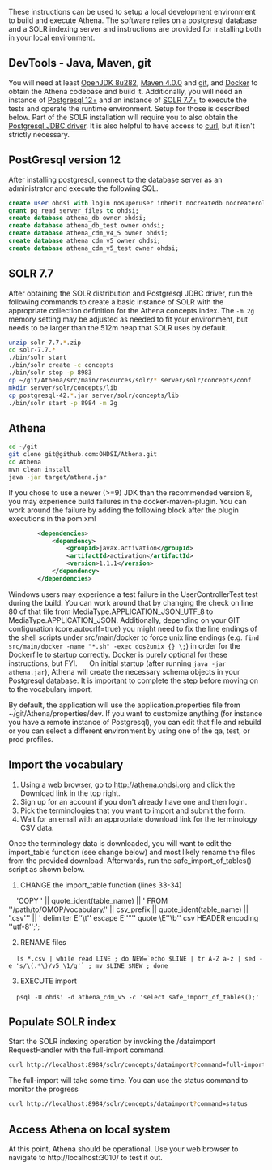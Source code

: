 These instructions can be used to setup a local development environment to build and execute Athena. The software relies on a postgresql database and a SOLR indexing server and instructions are provided for installing both in your local environment. 

## DevTools - Java, Maven, git

You will need at least [OpenJDK 8u282](https://developers.redhat.com/products/openjdk/download), [Maven 4.0.0](https://maven.apache.org/download.cgi) and [git](https://git-scm.com/downloads), and [Docker](https://www.docker.com) to obtain the Athena codebase and build it. Additionally, you will need an instance of [Postgresql 12+](https://www.postgresql.org/download/) and an instance of [SOLR 7.7+](https://solr.apache.org/downloads.html) to execute the tests and operate the runtime environment. Setup for those is described below. Part of the SOLR installation will require you to also obtain the [Postgresql JDBC driver](https://jdbc.postgresql.org/download.html). It is also helpful to have access to [curl](https://curl.se/), but it isn't strictly necessary.
        
## PostGresql version 12

After installing postgresql, connect to the database server as an administrator and execute the following SQL.
    
```sql
create user ohdsi with login nosuperuser inherit nocreatedb nocreaterole noreplication PASSWORD 'ohdsi';
grant pg_read_server_files to ohdsi;
create database athena_db owner ohdsi;
create database athena_db_test owner ohdsi;
create database athena_cdm_v4_5 owner ohdsi;
create database athena_cdm_v5 owner ohdsi;
create database athena_cdm_v5_test owner ohdsi;
```

## SOLR 7.7

After obtaining the SOLR distribution and Postgresql JDBC driver, run the following commands to create a basic instance of SOLR with the appropriate collection definition for the Athena concepts index. The `-m 2g` memory setting may be adjusted as needed to fit your environment, but needs to be larger than the 512m heap that SOLR uses by default.
    
```bash
unzip solr-7.7.*.zip
cd solr-7.7.*
./bin/solr start
./bin/solr create -c concepts
./bin/solr stop -p 8983
cp ~/git/Athena/src/main/resources/solr/* server/solr/concepts/conf
mkdir server/solr/concepts/lib
cp postgresql-42.*.jar server/solr/concepts/lib
./bin/solr start -p 8984 -m 2g
```

## Athena
```bash
cd ~/git
git clone git@github.com:OHDSI/Athena.git
cd Athena
mvn clean install
java -jar target/athena.jar
```

If you chose to use a newer (>=9) JDK than the recommended version 8, you may experience build failures in the docker-maven-plugin. You can work around the failure by adding the following block after the plugin executions in the pom.xml
```xml
        <dependencies>
            <dependency>
                <groupId>javax.activation</groupId>
                <artifactId>activation</artifactId>
                <version>1.1.1</version>
            </dependency>
        </dependencies>
```

Windows users may experience a test failure in the UserControllerTest test during the build. You can work around that by changing the check on line 80 of that file from MediaType.APPLICATION_JSON_UTF_8 to MediaType.APPLICATION_JSON. Additionally, depending on your GIT configuration (core.autocrlf=true) you might need to fix the line endings of the shell scripts under src/main/docker to force unix line endings (e.g. `find src/main/docker -name "*.sh" -exec dos2unix {} \;`) in order for the Dockerfile to startup correctly. Docker is purely optional for these instructions, but FYI.
    
On initial startup (after running `java -jar athena.jar`), Athena will create the necessary schema objects in your Postgresql database. It is important to complete the step before moving on to the vocabulary import. 

By default, the application will use the application.properties file from ~/git/Athena/properties/dev. If you want to customize anything (for instance you have a remote instance of Postgresql), you can edit that file and rebuild or you can select a different environment by using one of the qa, test, or prod profiles.
    
## Import the vocabulary

1. Using a web browser, go to http://athena.ohdsi.org and click the Download link in the top right.
1. Sign up for an account if you don't already have one and then login.
1. Pick the terminologies that you want to import and submit the form.
1. Wait for an email with an appropriate download link for the terminology CSV data.

Once the terminology data is downloaded, you will want to edit the import_table function (see change below) and most likely rename the files from the provided download. Afterwards, run the safe_import_of_tables() script as shown below.
    
1. CHANGE the import_table function (lines 33-34)

    'COPY ' || quote_ident(table_name) || ' FROM ''/path/to/OMOP/vocabulary/' || csv_prefix || quote_ident(table_name) ||
      '.csv''' || ' delimiter E''\t'' escape E''"'' quote \E''\b'' csv HEADER encoding ''utf-8'';';

2. RENAME files

    ``ls *.csv | while read LINE ; do NEW=`echo $LINE | tr A-Z a-z | sed -e 's/\(.*\)/v5_\1/g'` ; mv $LINE $NEW ; done``

3. EXECUTE import

    `psql -U ohdsi -d athena_cdm_v5 -c 'select safe_import_of_tables();'`

## Populate SOLR index
Start the SOLR indexing operation by invoking the /dataimport RequestHandler with the full-import command.
```sh
curl http://localhost:8984/solr/concepts/dataimport?command=full-import
```

The full-import will take some time. You can use the status command to monitor the progress
```sh
curl http://localhost:8984/solr/concepts/dataimport?command=status
```

## Access Athena on local system

At this point, Athena should be operational. Use your web browser to navigate to http://localhost:3010/ to test it out.
